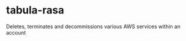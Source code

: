 tabula-rasa
===========

Deletes, terminates and decommissions various AWS services within an account
